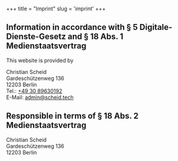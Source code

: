 +++
title = "Imprint"
slug = 'imprint'
+++

## Information in accordance with § 5 Digitale-Dienste-Gesetz and § 18 Abs. 1 Medienstaatsvertrag 

This website is provided by

Christian Scheid\
Gardeschützenweg 136\
12203 Berlin\
Tel.: [+49 30 89630192](tel:+493089630192)\
E-Mail: <admin@scheid.tech>

## Responsible in terms of § 18 Abs. 2 Medienstaatsvertrag 
Christian Scheid\
Gardeschützenweg 136\
12203 Berlin